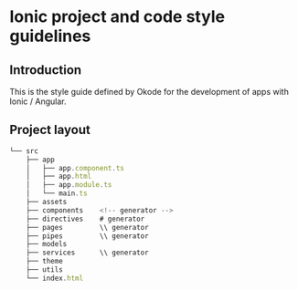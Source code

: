# Ionic project and code style guidelines

## Introduction
This is the style guide defined by Okode for the development of apps with Ionic / Angular.

## Project layout

```typescript
└── src
    ├── app
    │   ├── app.component.ts
    │   ├── app.html
    │   ├── app.module.ts
    │   └── main.ts
    ├── assets
    ├── components    <!-- generator -->
    ├── directives    # generator
    ├── pages         \\ generator
    ├── pipes         \\ generator
    ├── models
    ├── services      \\ generator
    ├── theme
    ├── utils
    └── index.html
```
